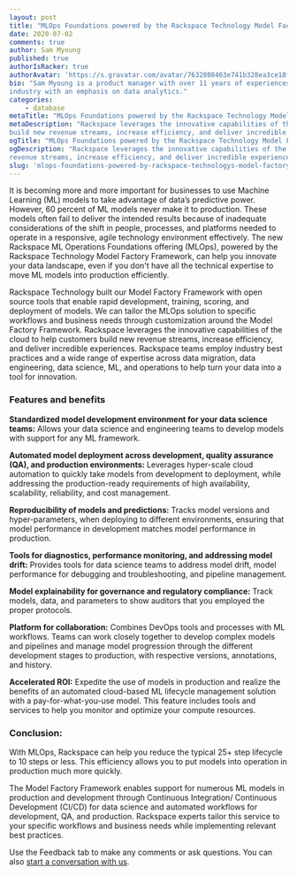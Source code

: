 ```yaml
---
layout: post
title: "MLOps Foundations powered by the Rackspace Technology Model Factory Framework"
date: 2020-07-02
comments: true
author: Sam Myoung
published: true
authorIsRacker: true
authorAvatar: 'https://s.gravatar.com/avatar/7632808463e741b328ea3ce18f80b935'
bio: "Sam Myoung is a product manager with over 11 years of experiences in the IT
industry with an emphasis on data analytics."
categories:
    - database
metaTitle: "MLOps Foundations powered by the Rackspace Technology Model Factory Framework"
metaDescription: "Rackspace leverages the innovative capabilities of the cloud to help customers
build new revenue streams, increase efficiency, and deliver incredible experiences"
ogTitle: "MLOps Foundations powered by the Rackspace Technology Model Factory Framework"
ogDescription: "Rackspace leverages the innovative capabilities of the cloud to help customers build new
revenue streams, increase efficiency, and deliver incredible experiences"
slug: 'mlops-foundations-powered-by-rackspace-technologys-model-factory'
---
```


It is becoming more and more important for businesses to use Machine Learning (ML) models to take advantage
of data’s predictive power. However, 60 percent of ML models never make it to production. These models often fail to deliver
the intended results because of inadequate considerations of the shift in people, processes, and platforms needed
to operate in a responsive, agile technology environment effectively. The new Rackspace ML Operations
Foundations offering (MLOps), powered by the Rackspace Technology Model Factory Framework, can help you innovate your
data landscape, even if you don't have all the technical expertise to move ML models into production efficiently.

<!--more-->

Rackspace Technology built our Model Factory Framework with open source tools that enable rapid development,
training, scoring, and deployment of models. We can tailor the MLOps solution to specific workflows and business
needs through customization around the Model Factory Framework. Rackspace leverages the innovative capabilities of
the cloud to help customers build new revenue streams, increase efficiency, and deliver incredible experiences.
Rackspace teams employ industry best practices and a wide range of expertise across data migration, data engineering,
data science, ML, and operations to help turn your data into a tool for innovation.

### Features and benefits

**Standardized model development environment for your data science teams:** Allows your data science and
engineering teams to develop models with support for any ML framework.

**Automated model deployment across development, quality assurance (QA), and production environments:** Leverages hyper-scale
cloud automation to quickly take models from development to deployment, while addressing the production-ready
requirements of high availability, scalability, reliability, and cost management.

**Reproducibility of models and predictions:** Tracks model versions and hyper-parameters,
when deploying to different environments, ensuring that model performance in development matches model performance in production.

**Tools for diagnostics, performance monitoring, and addressing model drift:**  Provides tools for data science teams to address
model drift, model performance for debugging and troubleshooting, and pipeline management.

**Model explainability for governance and regulatory compliance:** Track models, data, and parameters to
show auditors that you employed the proper protocols.

**Platform for collaboration:** Combines DevOps tools and processes with ML workflows. Teams
can work closely together to develop complex models and pipelines and manage model progression through the
different development stages to production, with respective versions, annotations, and history.

**Accelerated ROI:** Expedite the use of models in production and realize the benefits of
an automated cloud-based ML lifecycle management solution with a pay-for-what-you-use
model. This feature includes tools and services to help you monitor and optimize your compute resources.


### Conclusion:

With MLOps, Rackspace can help you reduce the typical 25+ step lifecycle to 10 steps or less.
This efficiency allows you to put models into operation in production much more quickly.

The Model Factory Framework enables support for numerous ML models in production and development through
Continuous Integration/ Continuous Development (CI/CD) for data science and automated workflows for development,
QA, and production. Rackspace experts tailor this service to your specific workflows and business needs
while implementing relevant best practices.


Use the Feedback tab to make any comments or ask questions. You can also [start a conversation with us](https://www.rackspace.com/contact).

